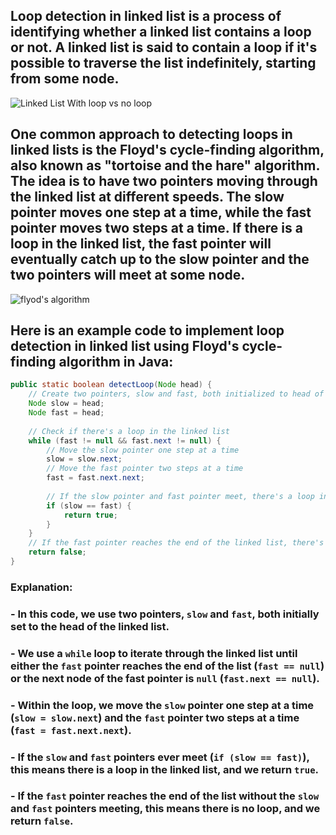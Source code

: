 ## Loop detection in linked list is a process of identifying whether a linked list contains a loop or not. A linked list is said to contain a loop if it's possible to traverse the list indefinitely, starting from some node.

![Linked List With loop vs no loop](https://user-images.githubusercontent.com/124640512/218190138-e13c1a30-822e-4229-8b6d-13b1d335bc2f.jpeg)


## One common approach to detecting loops in linked lists is the Floyd's cycle-finding algorithm, also known as "tortoise and the hare" algorithm. The idea is to have two pointers moving through the linked list at different speeds. The slow pointer moves one step at a time, while the fast pointer moves two steps at a time. If there is a loop in the linked list, the fast pointer will eventually catch up to the slow pointer and the two pointers will meet at some node.

![flyod's algorithm](https://user-images.githubusercontent.com/124640512/218190155-15a2b3ed-0a3c-49f8-a59c-3cfd07f7d830.png)


## Here is an example code to implement loop detection in linked list using Floyd's cycle-finding algorithm in Java:

```java
public static boolean detectLoop(Node head) {
    // Create two pointers, slow and fast, both initialized to head of the linked list
    Node slow = head;
    Node fast = head;
    
    // Check if there's a loop in the linked list
    while (fast != null && fast.next != null) {
        // Move the slow pointer one step at a time
        slow = slow.next;
        // Move the fast pointer two steps at a time
        fast = fast.next.next;
        
        // If the slow pointer and fast pointer meet, there's a loop in the linked list
        if (slow == fast) {
            return true;
        }
    }
    // If the fast pointer reaches the end of the linked list, there's no loop
    return false;
}

```

### Explanation:

### -  In this code, we use two pointers, `slow` and `fast`, both initially set to the head of the linked list.
### -   We use a `while` loop to iterate through the linked list until either the `fast` pointer reaches the end of the list (`fast == null`) or the next node of the fast pointer is `null` (`fast.next == null`).
### -   Within the loop, we move the `slow` pointer one step at a time (`slow = slow.next`) and the `fast` pointer two steps at a time (`fast = fast.next.next`).
### -   If the `slow` and `fast` pointers ever meet (`if (slow == fast)`), this means there is a loop in the linked list, and we return `true`.
### -   If the `fast` pointer reaches the end of the list without the `slow` and `fast` pointers meeting, this means there is no loop, and we return `false`.
